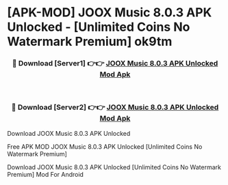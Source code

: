 # [APK-MOD] JOOX Music 8.0.3 APK Unlocked - [Unlimited Coins No Watermark Premium] ok9tm



<div align="center">
<h3>🔴 Download [Server1] 👉👉 <a href="https://momento.my/?title=JOOX_Music_8.0.3_APK_Unlocked">JOOX Music 8.0.3 APK Unlocked Mod Apk</a></h3><br>

<h3>🔴 Download [Server2] 👉👉 <a href="https://momento.my/?title=JOOX_Music_8.0.3_APK_Unlocked">JOOX Music 8.0.3 APK Unlocked Mod Apk</a></h3>
</div>



Download JOOX Music 8.0.3 APK Unlocked 

Free APK MOD JOOX Music 8.0.3 APK Unlocked [Unlimited Coins No Watermark Premium]

Download JOOX Music 8.0.3 APK Unlocked [Unlimited Coins No Watermark Premium] Mod For Android
